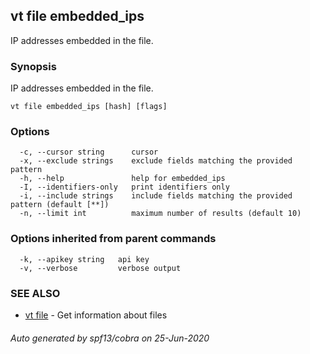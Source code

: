 ## vt file embedded_ips

IP addresses embedded in the file.

### Synopsis

IP addresses embedded in the file.

```
vt file embedded_ips [hash] [flags]
```

### Options

```
  -c, --cursor string      cursor
  -x, --exclude strings    exclude fields matching the provided pattern
  -h, --help               help for embedded_ips
  -I, --identifiers-only   print identifiers only
  -i, --include strings    include fields matching the provided pattern (default [**])
  -n, --limit int          maximum number of results (default 10)
```

### Options inherited from parent commands

```
  -k, --apikey string   api key
  -v, --verbose         verbose output
```

### SEE ALSO

* [vt file](vt_file.md)	 - Get information about files

###### Auto generated by spf13/cobra on 25-Jun-2020
